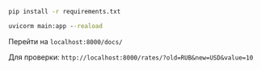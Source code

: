 ```cmd
pip install -r requirements.txt

uvicorm main:app --reaload
```
Перейти на `localhost:8000/docs/`

Для проверки: `http://localhost:8000/rates/?old=RUB&new=USD&value=10`
